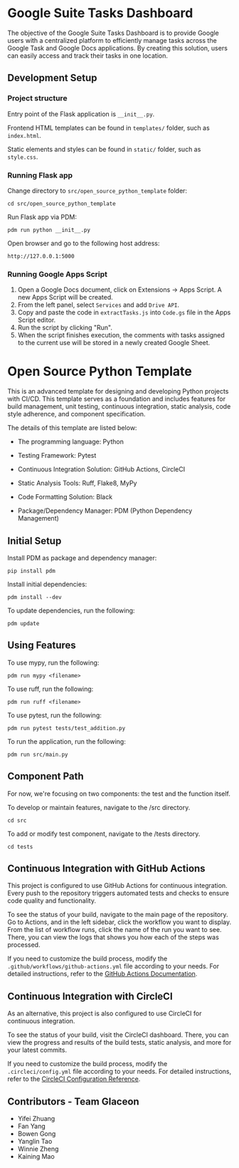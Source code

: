 # Google Suite Tasks Dashboard
The objective of the Google Suite Tasks Dashboard is to provide Google users with a centralized platform to efficiently manage tasks across the Google Task and Google Docs applications. By creating this solution, users can easily access and track their tasks in one location.

## Development Setup

### Project structure
Entry point of the Flask application is `__init__.py`.

Frontend HTML templates can be found in `templates/` folder, such as `index.html`.

Static elements and styles can be found in `static/` folder, such as `style.css`.

### Running Flask app
Change directory to `src/open_source_python_template` folder:

    cd src/open_source_python_template

Run Flask app via PDM:

    pdm run python __init__.py

Open browser and go to the following host address:

    http://127.0.0.1:5000

### Running Google Apps Script
1. Open a Google Docs document, click on Extensions -> Apps Script. A new Apps Script will be created.
2. From the left panel, select `Services` and add `Drive API`.
3. Copy and paste the code in `extractTasks.js` into `Code.gs` file in the Apps Script editor.
4. Run the script by clicking "Run".
5. When the script finishes execution, the comments with tasks assigned to the current use will be stored in a newly created Google Sheet.

# Open Source Python Template

This is an advanced template for designing and developing Python projects with CI/CD. This template serves as a foundation and includes features for build management, unit testing, continuous integration, static analysis, code style adherence, and component specification.

The details of this template are listed below:

- The programming language: Python

- Testing Framework: Pytest

- Continuous Integration Solution: GitHub Actions, CircleCI

- Static Analysis Tools: Ruff, Flake8, MyPy

- Code Formatting Solution: Black

- Package/Dependency Manager: PDM (Python Dependency Management)

## Initial Setup

Install PDM as package and dependency manager:

    pip install pdm

Install initial dependencies:

    pdm install --dev

To update dependencies, run the following:

    pdm update

## Using Features

To use mypy, run the following:

    pdm run mypy <filename>

To use ruff, run the following:

    pdm run ruff <filename>

To use pytest, run the following:

    pdm run pytest tests/test_addition.py

To run the application, run the following:

    pdm run src/main.py
    
## Component Path

For now, we're focusing on two components: the test and the function itself.

To develop or maintain features, navigate to the /src directory.

    cd src

To add or modify test component, navigate to the /tests directory.

    cd tests

## Continuous Integration with GitHub Actions
This project is configured to use GitHub Actions for continuous integration. Every push to the repository triggers automated tests and checks to ensure code quality and functionality.

To see the status of your build, navigate to the main page of the repository. Go to Actions, and in the left sidebar, click the workflow you want to display. From the list of workflow runs, click the name of the run you want to see. There, you can view the logs that shows you how each of the steps was processed.

If you need to customize the build process, modify the `.github/workflows/github-actions.yml` file according to your needs. For detailed instructions, refer to the [GitHub Actions Documentation](https://docs.github.com/en/actions).

## Continuous Integration with CircleCI

As an alternative, this project is also configured to use CircleCI for continuous integration. 

To see the status of your build, visit the CircleCI dashboard. There, you can view the progress and results of the build tests, static analysis, and more for your latest commits.

If you need to customize the build process, modify the `.circleci/config.yml` file according to your needs. For detailed instructions, refer to the [CircleCI Configuration Reference](https://circleci.com/docs/2.0/configuration-reference/).

## Contributors - Team Glaceon 

- Yifei Zhuang
- Fan Yang
- Bowen Gong
- Yanglin Tao
- Winnie Zheng
- Kaining Mao

